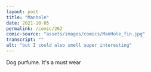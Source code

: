 ```yaml
---
layout: post
title: "Manhole"
date: 2021-10-05
permalink: /comic/262
comic-source: "assets/images/comics/ManHole_fin.jpg"
transcript: ""
alt: "but I could also smell super interesting"
---
```

Dog purfume. It's a must wear
